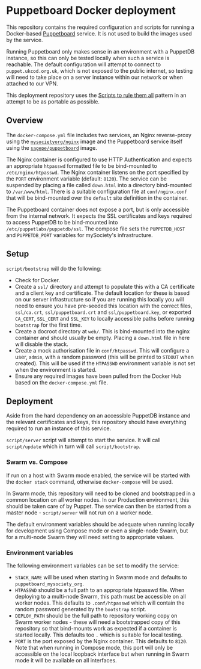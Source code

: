 # Puppetboard Docker deployment

This repository contains the required configuration and scripts for running a Docker-based [Puppetboard](https://github.com/voxpupuli/puppetboard) service. It is not used to build the images used by the service.

Running Puppetboard only makes sense in an environment with a PuppetDB instance, so this can only be tested locally when such a service is reachable. The default configuration will attempt to connect to `puppet.ukcod.org.uk`, which is not exposed to the public internet, so testing will need to take place on a server instance within our network or when attached to our VPN.

This deployment repository uses the [Scripts to rule them all](https://github.com/github/scripts-to-rule-them-all) pattern in an attempt to be as portable as possible.

## Overview

The `docker-compose.yml` file includes two services, an Nginx reverse-proxy using the [`mysocietyorg/nginx`](https://cloud.docker.com/u/mysocietyorg/repository/docker/mysocietyorg/nginx) image and the Puppetboard service itself using the [`sagepe/puppetboard`](https://cloud.docker.com/u/sagepe/repository/docker/sagepe/puppetboard) image.

The Nginx container is configured to use HTTP Authentication and expects an appropriate `htpasswd` formatted file to be bind-mounted to `/etc/nginx/htpasswd`. The Nginx container listens on the port specified by the `PORT` environment variable (default: `8120`). The service can be suspended by placing a file called `down.html` into a directory bind-mounted to `/var/www/html`. There is a suitable configuration file at `conf/nginx.conf` that will be bind-mounted over the `default` site definition in the container.

The Puppetboard container does not expose a port, but is only accessible from the internal network. It expects the SSL certificates and keys required to access PuppetDB to be bind-mounted into `/etc/puppetlabs/puppetdb/ssl`. The compose file sets the `PUPPETDB_HOST` and `PUPPETDB_PORT` variables for mySociety's infrastructure.

## Setup

`script/bootstrap` will do the following:

* Check for Docker.
* Create a `ssl/` directory and attempt to populate this with a CA certificate and a client key and certificate. The default location for these is based on our server infrastructure so if you are running this locally you will need to ensure you have pre-seeded this location with the correct files, `ssl/ca.crt`, `ssl/puppetboard.crt` and `ssl/puppetboard.key`, or exported `CA_CERT`, `SSL_CERT` and `SSL_KEY` to locally accessible paths before running `bootstrap` for the first time.
* Create a docroot directory at `web/`. This is bind-mounted into the nginx container and should usually be empty. Placing a `down.html` file in here will disable the stack.
* Create a mock authorisation file in `conf/htpasswd`. This will configure a user, `admin`, with a random password (this will be printed to `STDOUT` when created). This will be used if the `HTPASSWD` environment variable is not set when the environment is started.
* Ensure any required images have been pulled from the Docker Hub based on the `docker-compose.yml` file.

## Deployment

Aside from the hard dependency on an accessible PuppetDB instance and the relevant certificates and keys, this repository should have everything required to run an instance of this service.

`script/server` script will attempt to start the service. It will call `script/update` which in turn will call `script/bootstrap`.

### Swarm vs. Compose

If run on a host with Swarm mode enabled, the service will be started with the `docker stack` command, otherwise `docker-compose` will be used.

In Swarm mode, this repository will need to be cloned and bootstrapped in a common location on all worker nodes. In our Production environment, this should be taken care of by Puppet. The service can then be started from a master node - `script/server` will not run on a worker node.

The default environment variables should be adequate when running locally for development using Compose mode or even a single-node Swarm, but for a multi-node Swarm they will need setting to appropriate values.

### Environment variables

The following environment variables can be set to modify the service:

* `STACK_NAME` will be used when starting in Swarm mode and defaults to `puppetboard_mysociety_org`.
* `HTPASSWD` should be a full path to an appropriate htpasswd file. When deploying to a multi-node Swarm, this path must be accessible on all worker nodes. This defaults to `.conf/htpasswd` which will contain the random password generated by the `bootstrap` script.
* `DEPLOY_PATH` should be the full path to repository working copy on Swarm worker nodes - these will need a bootstrapped copy of this repository so that bind-mounts work as expected if a container is started locally. This defaults too `.` which is suitable for local testing.
* `PORT` is the port exposed by the Nginx container. This defaults to `8120`. Note that when running in Compose mode, this port will only be accessible on the local loopback interface but when running in Swarm mode it will be available on all interfaces.

